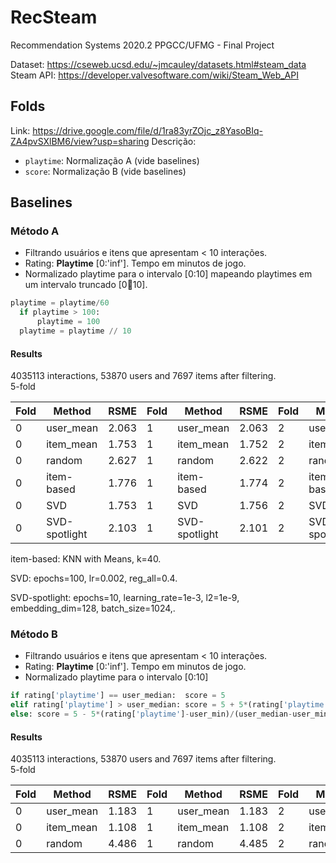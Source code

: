 # RecSteam
Recommendation Systems 2020.2 PPGCC/UFMG - Final Project

Dataset: https://cseweb.ucsd.edu/~jmcauley/datasets.html#steam_data <br>
Steam API: https://developer.valvesoftware.com/wiki/Steam_Web_API

## Folds
Link: https://drive.google.com/file/d/1ra83yrZOjc_z8YasoBIq-ZA4pvSXlBM6/view?usp=sharing
Descrição:
* `playtime`: Normalização A (vide baselines)
* `score`: Normalização B (vide baselines)

## Baselines

### Método A
- Filtrando usuários e itens que apresentam < 10 interações.
- Rating: **Playtime** [0:'inf']. Tempo em minutos de jogo.
- Normalizado playtime para o intervalo [0:10] mapeando playtimes em um intervalo truncado [0:100:10].
```python
playtime = playtime/60
  if playtime > 100:
      playtime = 100
  playtime = playtime // 10
```
#### Results
4035113 interactions, 53870 users and 7697 items after filtering. <br>
5-fold

Fold | Method     | RSME  |Fold | Method     | RSME  |Fold | Method     | RSME  |Fold | Method     | RSME  |Fold | Method     | RSME  |
-----|------------|-------|-----|------------|-------|-----|------------|-------|-----|------------|-------|-----|------------|-------|
0    | user_mean  | 2.063 |1    | user_mean  | 2.063 |2    | user_mean  | 2.059 |3    | user_mean  | 2.065 |4    | user_mean  | 2.062 |
0    | item_mean  | 1.753 |1    | item_mean  | 1.752 |2    | item_mean  | 1.747 |3    | item_mean  | 1.753 |4    | item_mean  | 1.753 |
0    | random     | 2.627 |1    | random     | 2.622 |2    | random     | 2.620 |3    | random     | 2.624 |4    | random     | 2.625 |
0    | item-based | 1.776 |1    | item-based | 1.774 |2    | item-based | 1.771 |3    | item-based | 1.777 |4    | item-based | 1.775 |
0    | SVD        | 1.753 |1    | SVD        | 1.756 |2    | SVD        | 1.749 |3    | SVD        | 1.756 |4    | SVD        | 1.753 |
0    | SVD-spotlight | 2.103 |1    | SVD-spotlight | 2.101 |2    | SVD-spotlight | 2.099 |3    | SVD-spotlight | 2.303 |4    | SVD-spotlight | 2.318 |

item-based: KNN with Means, k=40.

SVD: epochs=100, lr=0.002, reg_all=0.4.

SVD-spotlight: epochs=10, learning_rate=1e-3, l2=1e-9, embedding_dim=128, batch_size=1024,.


### Método B
- Filtrando usuários e itens que apresentam < 10 interações.
- Rating: **Playtime** [0:'inf']. Tempo em minutos de jogo.
- Normalizado playtime para o intervalo [0:10] 
```python
if rating['playtime'] == user_median:  score = 5
elif rating['playtime'] > user_median: score = 5 + 5*(rating['playtime']-user_median)/(user_max-user_median)
else: score = 5 - 5*(rating['playtime']-user_min)/(user_median-user_min)
```
#### Results
4035113 interactions, 53870 users and 7697 items after filtering. <br>
5-fold

Fold | Method     | RSME  |Fold | Method     | RSME  |Fold | Method     | RSME  |Fold | Method     | RSME  |Fold | Method     | RSME  |
-----|------------|-------|-----|------------|-------|-----|------------|-------|-----|------------|-------|-----|------------|-------|
0    | user_mean  | 1.183 |1    | user_mean  | 1.183 |2    | user_mean  | 1.184 |3    | user_mean  | 1.186 |4    | user_mean  | 1.184 |
0    | item_mean  | 1.108 |1    | item_mean  | 1.108 |2    | item_mean  | 1.110 |3    | item_mean  | 1.111 |4    | item_mean  | 1.109 |
0    | random     | 4.486 |1    | random     | 4.485 |2    | random     | 4.487 |3    | random     | 4.485 |4    | random     | 4.486 |
